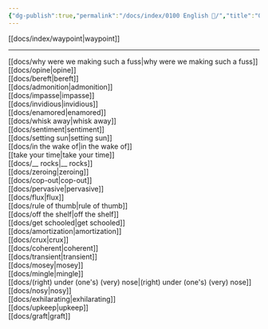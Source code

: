 ```yaml
---
{"dg-publish":true,"permalink":"/docs/index/0100 English 👻/","title":"0100 English 👻","tags":["english"]}
---
```


[[docs/index/waypoint\|waypoint]]
___

[[docs/why were we making such a fuss\|why were we making such a fuss]]  
[[docs/opine\|opine]]  
[[docs/bereft\|bereft]]  
[[docs/admonition\|admonition]]  
[[docs/impasse\|impasse]]  
[[docs/invidious\|invidious]]  
[[docs/enamored\|enamored]]  
[[docs/whisk away\|whisk away]]  
[[docs/sentiment\|sentiment]]  
[[docs/setting sun\|setting sun]]  
[[docs/in the wake of\|in the wake of]]  
[[take your time\|take your time]]  
[[docs/__ rocks\|__ rocks]]  
[[docs/zeroing\|zeroing]]  
[[docs/cop-out\|cop-out]]  
[[docs/pervasive\|pervasive]]  
[[docs/flux\|flux]]  
[[docs/rule of thumb\|rule of thumb]]  
[[docs/off the shelf\|off the shelf]]  
[[docs/get schooled\|get schooled]]  
[[docs/amortization\|amortization]]  
[[docs/crux\|crux]]  
[[docs/coherent\|coherent]]  
[[docs/transient\|transient]]  
[[docs/mosey\|mosey]]  
[[docs/mingle\|mingle]]  
[[docs/(right) under (one's) (very) nose\|(right) under (one's) (very) nose]]  
[[docs/nosy\|nosy]]  
[[docs/exhilarating\|exhilarating]]  
[[docs/upkeep\|upkeep]]  
[[docs/graft\|graft]]
